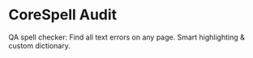 # CoreSpell Audit
QA spell checker: Find all text errors on any page. Smart highlighting & custom dictionary.
